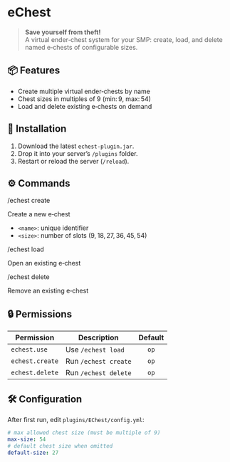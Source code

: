 # eChest

> **Save yourself from theft!**  
> A virtual ender‑chest system for your SMP: create, load, and delete named e‑chests of configurable sizes.

## 📦 Features
- Create multiple virtual ender‑chests by name  
- Chest sizes in multiples of 9 (min: 9, max: 54)  
- Load and delete existing e‑chests on demand  

## 🚀 Installation
1. Download the latest `echest-plugin.jar`.  
2. Drop it into your server’s `/plugins` folder.  
3. Restart or reload the server (`/reload`).

## ⚙️ Commands

/echest create <name> <size>

Create a new e‑chest  
- `<name>`: unique identifier  
- `<size>`: number of slots (9, 18, 27, 36, 45, 54)

/echest load <name>

Open an existing e‑chest

/echest delete <name>

Remove an existing e‑chest

## 🔒 Permissions
| Permission                | Description                   | Default |
|---------------------------|-------------------------------|:-------:|
| `echest.use`              | Use `/echest load`            | `op`    |
| `echest.create`           | Run `/echest create`          | `op`    |
| `echest.delete`           | Run `/echest delete`          | `op`    |

## 🛠️ Configuration
After first run, edit `plugins/EChest/config.yml`:
```yaml
# max allowed chest size (must be multiple of 9)
max-size: 54
# default chest size when omitted
default-size: 27
